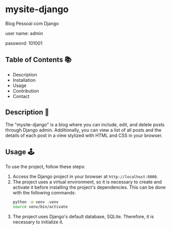 # mysite-django
Blog Pessoal com Django

user name: admin

password: 101001

## Table of Contents 📚

- Description
- Installation
- Usage
- Contribution
- Contact

## Description 📝

The "mysite-django" is a blog where you can include, edit, and delete posts through Django admin. Additionally, you can view a list of all posts and the details of each post in a view stylized with HTML and CSS in your browser.

## Usage 🕹️

To use the project, follow these steps:

1. Access the Django project in your browser at `http://localhost:8000`.
2. The project uses a virtual environment, so it is necessary to create and activate it before installing the project's dependencies. This can be done with the following commands:
    ```bash
    python -m venv .venv
    source venv/bin/activate
    ```
3. The project uses Django's default database, SQLite. Therefore, it is necessary to initialize it.

